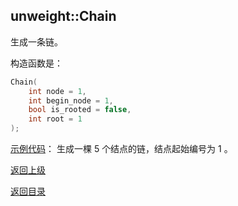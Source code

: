 ## unweight::Chain

生成一条链。

构造函数是：
```cpp
Chain(
    int node = 1, 
    int begin_node = 1, 
    bool is_rooted = false, 
    int root = 1
);
```

[示例代码](../../../examples/unweight_chain.cpp)：
生成一棵 $5$ 个结点的链，结点起始编号为 $1$ 。

[返回上级](./summary.md)

[返回目录](../../home.md)


